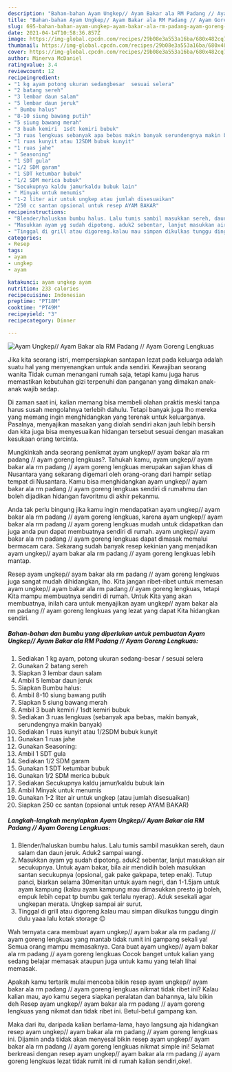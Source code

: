 ```yaml
---
description: "Bahan-bahan Ayam Ungkep// Ayam Bakar ala RM Padang // Ayam Goreng Lengkuas yang lezat Untuk Jualan"
title: "Bahan-bahan Ayam Ungkep// Ayam Bakar ala RM Padang // Ayam Goreng Lengkuas yang lezat Untuk Jualan"
slug: 695-bahan-bahan-ayam-ungkep-ayam-bakar-ala-rm-padang-ayam-goreng-lengkuas-yang-lezat-untuk-jualan
date: 2021-04-14T10:58:36.857Z
image: https://img-global.cpcdn.com/recipes/29b08e3a553a16ba/680x482cq70/ayam-ungkep-ayam-bakar-ala-rm-padang-ayam-goreng-lengkuas-foto-resep-utama.jpg
thumbnail: https://img-global.cpcdn.com/recipes/29b08e3a553a16ba/680x482cq70/ayam-ungkep-ayam-bakar-ala-rm-padang-ayam-goreng-lengkuas-foto-resep-utama.jpg
cover: https://img-global.cpcdn.com/recipes/29b08e3a553a16ba/680x482cq70/ayam-ungkep-ayam-bakar-ala-rm-padang-ayam-goreng-lengkuas-foto-resep-utama.jpg
author: Minerva McDaniel
ratingvalue: 3.4
reviewcount: 12
recipeingredient:
- "1 kg ayam potong ukuran sedangbesar  sesuai selera"
- "2 batang sereh"
- "3 lembar daun salam"
- "5 lembar daun jeruk"
- " Bumbu halus"
- "8-10 siung bawang putih"
- "5 siung bawang merah"
- "3 buah kemiri  1sdt kemiri bubuk"
- "3 ruas lengkuas sebanyak apa bebas makin banyak serundengnya makin banyak"
- "1 ruas kunyit atau 12SDM bubuk kunyit"
- "1 ruas jahe"
- " Seasoning"
- "1 SDT gula"
- "1/2 SDM garam"
- "1 SDT ketumbar bubuk"
- "1/2 SDM merica bubuk"
- "Secukupnya kaldu jamurkaldu bubuk lain"
- " Minyak untuk menumis"
- "1-2 liter air untuk ungkep atau jumlah disesuaikan"
- "250 cc santan opsional untuk resep AYAM BAKAR"
recipeinstructions:
- "Blender/haluskan bumbu halus. Lalu tumis sambil masukkan sereh, daun salam dan daun jeruk. Aduk2 sampai wangi."
- "Masukkan ayam yg sudah dipotong. aduk2 sebentar, lanjut masukkan air secukupnya. Untuk ayam bakar, bila air mendidih boleh masukkan santan secukupnya (opsional, gak pake gakpapa, tetep enak). Tutup panci, biarkan selama 30menitan untuk ayam negri, dan 1-1.5jam untuk ayam kampung (kalau ayam kampung mau dimasukkan presto jg boleh, empuk lebih cepat tp bumbu gak terlalu nyerap). Aduk sesekali agar ungkepan merata. Ungkep sampai air surut."
- "Tinggal di grill atau digoreng.kalau mau simpan dikulkas tunggu dingin dulu yaaa lalu kotak storage 😉"
categories:
- Resep
tags:
- ayam
- ungkep
- ayam

katakunci: ayam ungkep ayam 
nutrition: 233 calories
recipecuisine: Indonesian
preptime: "PT18M"
cooktime: "PT49M"
recipeyield: "3"
recipecategory: Dinner

---
```



![Ayam Ungkep// Ayam Bakar ala RM Padang // Ayam Goreng Lengkuas](https://img-global.cpcdn.com/recipes/29b08e3a553a16ba/680x482cq70/ayam-ungkep-ayam-bakar-ala-rm-padang-ayam-goreng-lengkuas-foto-resep-utama.jpg)

Jika kita seorang istri, mempersiapkan santapan lezat pada keluarga adalah suatu hal yang menyenangkan untuk anda sendiri. Kewajiban seorang  wanita Tidak cuman menangani rumah saja, tetapi kamu juga harus memastikan kebutuhan gizi terpenuhi dan panganan yang dimakan anak-anak wajib sedap.

Di zaman  saat ini, kalian memang bisa membeli olahan praktis meski tanpa harus susah mengolahnya terlebih dahulu. Tetapi banyak juga lho mereka yang memang ingin menghidangkan yang terenak untuk keluarganya. Pasalnya, menyajikan masakan yang diolah sendiri akan jauh lebih bersih dan kita juga bisa menyesuaikan hidangan tersebut sesuai dengan masakan kesukaan orang tercinta. 



Mungkinkah anda seorang penikmat ayam ungkep// ayam bakar ala rm padang // ayam goreng lengkuas?. Tahukah kamu, ayam ungkep// ayam bakar ala rm padang // ayam goreng lengkuas merupakan sajian khas di Nusantara yang sekarang digemari oleh orang-orang dari hampir setiap tempat di Nusantara. Kamu bisa menghidangkan ayam ungkep// ayam bakar ala rm padang // ayam goreng lengkuas sendiri di rumahmu dan boleh dijadikan hidangan favoritmu di akhir pekanmu.

Anda tak perlu bingung jika kamu ingin mendapatkan ayam ungkep// ayam bakar ala rm padang // ayam goreng lengkuas, karena ayam ungkep// ayam bakar ala rm padang // ayam goreng lengkuas mudah untuk didapatkan dan juga anda pun dapat membuatnya sendiri di rumah. ayam ungkep// ayam bakar ala rm padang // ayam goreng lengkuas dapat dimasak memalui bermacam cara. Sekarang sudah banyak resep kekinian yang menjadikan ayam ungkep// ayam bakar ala rm padang // ayam goreng lengkuas lebih mantap.

Resep ayam ungkep// ayam bakar ala rm padang // ayam goreng lengkuas juga sangat mudah dihidangkan, lho. Kita jangan ribet-ribet untuk memesan ayam ungkep// ayam bakar ala rm padang // ayam goreng lengkuas, tetapi Kita mampu membuatnya sendiri di rumah. Untuk Kita yang akan membuatnya, inilah cara untuk menyajikan ayam ungkep// ayam bakar ala rm padang // ayam goreng lengkuas yang lezat yang dapat Kita hidangkan sendiri.

<!--inarticleads1-->

##### Bahan-bahan dan bumbu yang diperlukan untuk pembuatan Ayam Ungkep// Ayam Bakar ala RM Padang // Ayam Goreng Lengkuas:

1. Sediakan 1 kg ayam, potong ukuran sedang-besar / sesuai selera
1. Gunakan 2 batang sereh
1. Siapkan 3 lembar daun salam
1. Ambil 5 lembar daun jeruk
1. Siapkan  Bumbu halus:
1. Ambil 8-10 siung bawang putih
1. Siapkan 5 siung bawang merah
1. Ambil 3 buah kemiri / 1sdt kemiri bubuk
1. Sediakan 3 ruas lengkuas (sebanyak apa bebas, makin banyak, serundengnya makin banyak)
1. Sediakan 1 ruas kunyit atau 1/2SDM bubuk kunyit
1. Gunakan 1 ruas jahe
1. Gunakan  Seasoning:
1. Ambil 1 SDT gula
1. Sediakan 1/2 SDM garam
1. Gunakan 1 SDT ketumbar bubuk
1. Gunakan 1/2 SDM merica bubuk
1. Sediakan Secukupnya kaldu jamur/kaldu bubuk lain
1. Ambil  Minyak untuk menumis
1. Gunakan 1-2 liter air untuk ungkep (atau jumlah disesuaikan)
1. Siapkan 250 cc santan (opsional untuk resep AYAM BAKAR)




<!--inarticleads2-->

##### Langkah-langkah menyiapkan Ayam Ungkep// Ayam Bakar ala RM Padang // Ayam Goreng Lengkuas:

1. Blender/haluskan bumbu halus. Lalu tumis sambil masukkan sereh, daun salam dan daun jeruk. Aduk2 sampai wangi.
1. Masukkan ayam yg sudah dipotong. aduk2 sebentar, lanjut masukkan air secukupnya. Untuk ayam bakar, bila air mendidih boleh masukkan santan secukupnya (opsional, gak pake gakpapa, tetep enak). Tutup panci, biarkan selama 30menitan untuk ayam negri, dan 1-1.5jam untuk ayam kampung (kalau ayam kampung mau dimasukkan presto jg boleh, empuk lebih cepat tp bumbu gak terlalu nyerap). Aduk sesekali agar ungkepan merata. Ungkep sampai air surut.
1. Tinggal di grill atau digoreng.kalau mau simpan dikulkas tunggu dingin dulu yaaa lalu kotak storage 😉




Wah ternyata cara membuat ayam ungkep// ayam bakar ala rm padang // ayam goreng lengkuas yang mantab tidak rumit ini gampang sekali ya! Semua orang mampu memasaknya. Cara buat ayam ungkep// ayam bakar ala rm padang // ayam goreng lengkuas Cocok banget untuk kalian yang sedang belajar memasak ataupun juga untuk kamu yang telah lihai memasak.

Apakah kamu tertarik mulai mencoba bikin resep ayam ungkep// ayam bakar ala rm padang // ayam goreng lengkuas nikmat tidak ribet ini? Kalau kalian mau, ayo kamu segera siapkan peralatan dan bahannya, lalu bikin deh Resep ayam ungkep// ayam bakar ala rm padang // ayam goreng lengkuas yang nikmat dan tidak ribet ini. Betul-betul gampang kan. 

Maka dari itu, daripada kalian berlama-lama, hayo langsung aja hidangkan resep ayam ungkep// ayam bakar ala rm padang // ayam goreng lengkuas ini. Dijamin anda tiidak akan menyesal bikin resep ayam ungkep// ayam bakar ala rm padang // ayam goreng lengkuas nikmat simple ini! Selamat berkreasi dengan resep ayam ungkep// ayam bakar ala rm padang // ayam goreng lengkuas lezat tidak rumit ini di rumah kalian sendiri,oke!.

